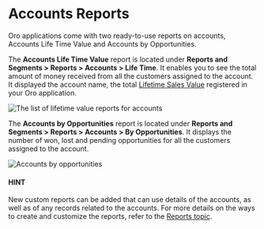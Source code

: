 <a id="user-guide-accounts-reports"></a>

# Accounts Reports

Oro applications come with two ready-to-use reports on accounts, Accounts Life Time Value and Accounts by Opportunities.

The **Accounts Life Time Value** report is located under **Reports and Segments > Reports > Accounts > Life Time**. It enables you to see the total amount of money received from all the customers assigned to the account. It displayed the account name, the total [Lifetime Sales Value](../../../glossary.md#term-Lifetime-Sales-Value) registered in your Oro application.

![The list of lifetime value reports for accounts](user/img/customers/accounts/accounts_report_by_lifetime.png)

The **Accounts by Opportunities** report is located under **Reports and Segments > Reports > Accounts > By Opportunities**. It displays the number of won, lost and pending opportunities for all the customers assigned to the account.

![Accounts by opportunities](user/img/customers/accounts/accounts_report_by_opportunity.png)

#### HINT
New custom reports can be added that can use details of the accounts, as well as of any records related to the accounts. For more details on the ways to create and customize the reports, refer to the [Reports topic](index.md#user-guide-reports).
